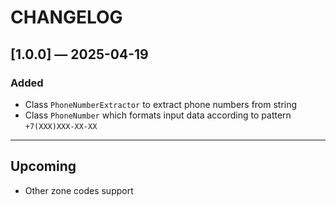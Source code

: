 # CHANGELOG

## [1.0.0] — 2025-04-19

### Added
- Class `PhoneNumberExtractor` to extract phone numbers from string 
- Class `PhoneNumber` which formats input data according to pattern `+7(XXX)XXX-XX-XX`

---

## Upcoming
- Other zone codes support